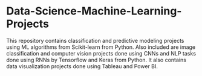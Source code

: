 # Data-Science-Machine-Learning-Projects
This repository contains classification and predictive modeling projects using ML algorithms from Scikit-learn from Python. Also included are image classification and computer vision projects done using CNNs and NLP tasks done using RNNs by Tensorflow and Keras from Python. It also contains data visualization projects done using Tableau and Power BI.
